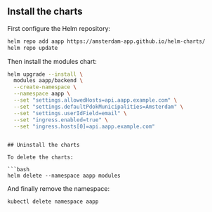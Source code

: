 ## Install the charts

First configure the Helm repository:

```bash
helm repo add aapp https://amsterdam-app.github.io/helm-charts/
helm repo update
```

Then install the modules chart:

```bash
helm upgrade --install \
  modules aapp/backend \
  --create-namespace \
  --namespace aapp \
  --set "settings.allowedHosts=api.aapp.example.com" \
  --set "settings.defaultPdokMunicipalities=Amsterdam" \
  --set "settings.userIdField=email" \
  --set "ingress.enabled=true" \
  --set "ingress.hosts[0]=api.aapp.example.com"
```

```

## Uninstall the charts

To delete the charts:

```bash
helm delete --namespace aapp modules
```

And finally remove the namespace:

```bash
kubectl delete namespace aapp
```